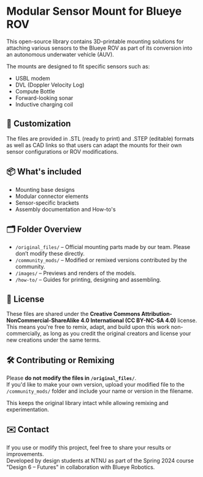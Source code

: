 # Modular Sensor Mount for Blueye ROV

This open-source library contains 3D-printable mounting solutions for attaching various sensors to the Blueye ROV as part of its conversion into an autonomous underwater vehicle (AUV).

The mounts are designed to fit specific sensors such as:
- USBL modem
- DVL (Doppler Velocity Log)
- Compute Bottle
- Forward-looking sonar
- Inductive charging coil

## 🔧 Customization
The files are provided in .STL (ready to print) and .STEP (editable) formats as well as CAD links so that users can adapt the mounts for their own sensor configurations or ROV modifications.

## 📦 What's included
- Mounting base designs
- Modular connector elements
- Sensor-specific brackets
- Assembly documentation and How-to's

## 🗂 Folder Overview

- `/original_files/` – Official mounting parts made by our team. Please don’t modify these directly.
- `/community_mods/` – Modified or remixed versions contributed by the community.
- `/images/` – Previews and renders of the models.
- `/how-to/` – Guides for printing, designing and assembling.

## 📄 License
These files are shared under the **Creative Commons Attribution-NonCommercial-ShareAlike 4.0 International (CC BY-NC-SA 4.0)** license.  
This means you're free to remix, adapt, and build upon this work non-commercially, as long as you credit the original creators and license your new creations under the same terms.

## 🛠 Contributing or Remixing

Please **do not modify the files in `/original_files/`**.  
If you'd like to make your own version, upload your modified file to the `/community_mods/` folder and include your name or version in the filename.

This keeps the original library intact while allowing remixing and experimentation.

## ✉️ Contact
If you use or modify this project, feel free to share your results or improvements.  
Developed by design students at NTNU as part of the Spring 2024 course "Design 6 – Futures" in collaboration with Blueye Robotics.

